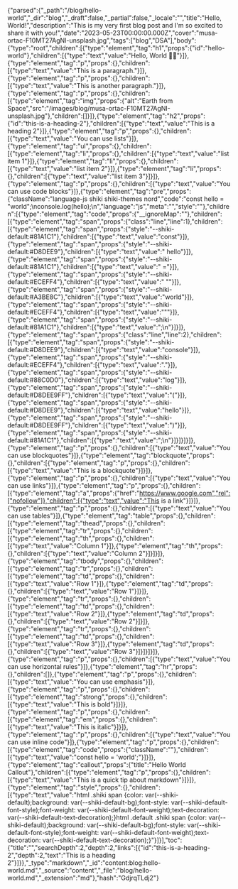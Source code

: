 {"parsed":{"_path":"/blog/hello-world","_dir":"blog","_draft":false,"_partial":false,"_locale":"","title":"Hello, World!","description":"This is my very first blog post and I'm so excited to share it with you!","date":"2023-05-23T00:00:00.000Z","cover":"musa-ortac-F10MT27AgNI-unsplash.jpg","tags":["blog","DSA"],"body":{"type":"root","children":[{"type":"element","tag":"h1","props":{"id":"hello-world"},"children":[{"type":"text","value":"Hello, World 👋🏻"}]},{"type":"element","tag":"p","props":{},"children":[{"type":"text","value":"This is a paragraph."}]},{"type":"element","tag":"p","props":{},"children":[{"type":"text","value":"This is another paragraph."}]},{"type":"element","tag":"p","props":{},"children":[{"type":"element","tag":"img","props":{"alt":"Earth from Space","src":"/images/blog/musa-ortac-F10MT27AgNI-unsplash.jpg"},"children":[]}]},{"type":"element","tag":"h2","props":{"id":"this-is-a-heading-2"},"children":[{"type":"text","value":"This is a heading 2"}]},{"type":"element","tag":"p","props":{},"children":[{"type":"text","value":"You can use lists"}]},{"type":"element","tag":"ul","props":{},"children":[{"type":"element","tag":"li","props":{},"children":[{"type":"text","value":"list item 1"}]},{"type":"element","tag":"li","props":{},"children":[{"type":"text","value":"list item 2"}]},{"type":"element","tag":"li","props":{},"children":[{"type":"text","value":"list item 3"}]}]},{"type":"element","tag":"p","props":{},"children":[{"type":"text","value":"You can use code blocks"}]},{"type":"element","tag":"pre","props":{"className":"language-js shiki shiki-themes nord","code":"const hello = \"world\";\nconsole.log(hello);\n","language":"js","meta":"","style":""},"children":[{"type":"element","tag":"code","props":{"__ignoreMap":""},"children":[{"type":"element","tag":"span","props":{"class":"line","line":1},"children":[{"type":"element","tag":"span","props":{"style":"--shiki-default:#81A1C1"},"children":[{"type":"text","value":"const"}]},{"type":"element","tag":"span","props":{"style":"--shiki-default:#D8DEE9"},"children":[{"type":"text","value":" hello"}]},{"type":"element","tag":"span","props":{"style":"--shiki-default:#81A1C1"},"children":[{"type":"text","value":" ="}]},{"type":"element","tag":"span","props":{"style":"--shiki-default:#ECEFF4"},"children":[{"type":"text","value":" \""}]},{"type":"element","tag":"span","props":{"style":"--shiki-default:#A3BE8C"},"children":[{"type":"text","value":"world"}]},{"type":"element","tag":"span","props":{"style":"--shiki-default:#ECEFF4"},"children":[{"type":"text","value":"\""}]},{"type":"element","tag":"span","props":{"style":"--shiki-default:#81A1C1"},"children":[{"type":"text","value":";\n"}]}]},{"type":"element","tag":"span","props":{"class":"line","line":2},"children":[{"type":"element","tag":"span","props":{"style":"--shiki-default:#D8DEE9"},"children":[{"type":"text","value":"console"}]},{"type":"element","tag":"span","props":{"style":"--shiki-default:#ECEFF4"},"children":[{"type":"text","value":"."}]},{"type":"element","tag":"span","props":{"style":"--shiki-default:#88C0D0"},"children":[{"type":"text","value":"log"}]},{"type":"element","tag":"span","props":{"style":"--shiki-default:#D8DEE9FF"},"children":[{"type":"text","value":"("}]},{"type":"element","tag":"span","props":{"style":"--shiki-default:#D8DEE9"},"children":[{"type":"text","value":"hello"}]},{"type":"element","tag":"span","props":{"style":"--shiki-default:#D8DEE9FF"},"children":[{"type":"text","value":")"}]},{"type":"element","tag":"span","props":{"style":"--shiki-default:#81A1C1"},"children":[{"type":"text","value":";\n"}]}]}]}]},{"type":"element","tag":"p","props":{},"children":[{"type":"text","value":"You can use blockquotes"}]},{"type":"element","tag":"blockquote","props":{},"children":[{"type":"element","tag":"p","props":{},"children":[{"type":"text","value":"This is a blockquote"}]}]},{"type":"element","tag":"p","props":{},"children":[{"type":"text","value":"You can use links"}]},{"type":"element","tag":"p","props":{},"children":[{"type":"element","tag":"a","props":{"href":"https://www.google.com","rel":["nofollow"]},"children":[{"type":"text","value":"This is a link"}]}]},{"type":"element","tag":"p","props":{},"children":[{"type":"text","value":"You can use tables"}]},{"type":"element","tag":"table","props":{},"children":[{"type":"element","tag":"thead","props":{},"children":[{"type":"element","tag":"tr","props":{},"children":[{"type":"element","tag":"th","props":{},"children":[{"type":"text","value":"Column 1"}]},{"type":"element","tag":"th","props":{},"children":[{"type":"text","value":"Column 2"}]}]}]},{"type":"element","tag":"tbody","props":{},"children":[{"type":"element","tag":"tr","props":{},"children":[{"type":"element","tag":"td","props":{},"children":[{"type":"text","value":"Row 1"}]},{"type":"element","tag":"td","props":{},"children":[{"type":"text","value":"Row 1"}]}]},{"type":"element","tag":"tr","props":{},"children":[{"type":"element","tag":"td","props":{},"children":[{"type":"text","value":"Row 2"}]},{"type":"element","tag":"td","props":{},"children":[{"type":"text","value":"Row 2"}]}]},{"type":"element","tag":"tr","props":{},"children":[{"type":"element","tag":"td","props":{},"children":[{"type":"text","value":"Row 3"}]},{"type":"element","tag":"td","props":{},"children":[{"type":"text","value":"Row 3"}]}]}]}]},{"type":"element","tag":"p","props":{},"children":[{"type":"text","value":"You can use horizontal rules"}]},{"type":"element","tag":"hr","props":{},"children":[]},{"type":"element","tag":"p","props":{},"children":[{"type":"text","value":"You can use emphasis"}]},{"type":"element","tag":"p","props":{},"children":[{"type":"element","tag":"strong","props":{},"children":[{"type":"text","value":"This is bold"}]}]},{"type":"element","tag":"p","props":{},"children":[{"type":"element","tag":"em","props":{},"children":[{"type":"text","value":"This is italic"}]}]},{"type":"element","tag":"p","props":{},"children":[{"type":"text","value":"You can use inline code"}]},{"type":"element","tag":"p","props":{},"children":[{"type":"element","tag":"code","props":{"className":""},"children":[{"type":"text","value":"const hello = 'world';"}]}]},{"type":"element","tag":"callout","props":{"title":"Hello World Callout"},"children":[{"type":"element","tag":"p","props":{},"children":[{"type":"text","value":"This is a quick tip about markdown"}]}]},{"type":"element","tag":"style","props":{},"children":[{"type":"text","value":"html .shiki span {color: var(--shiki-default);background: var(--shiki-default-bg);font-style: var(--shiki-default-font-style);font-weight: var(--shiki-default-font-weight);text-decoration: var(--shiki-default-text-decoration);}html .default .shiki span {color: var(--shiki-default);background: var(--shiki-default-bg);font-style: var(--shiki-default-font-style);font-weight: var(--shiki-default-font-weight);text-decoration: var(--shiki-default-text-decoration);}"}]}],"toc":{"title":"","searchDepth":2,"depth":2,"links":[{"id":"this-is-a-heading-2","depth":2,"text":"This is a heading 2"}]}},"_type":"markdown","_id":"content:blog:hello-world.md","_source":"content","_file":"blog/hello-world.md","_extension":"md"},"hash":"GdjrqTLdj2"}